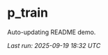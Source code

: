 # p_train

Auto-updating README demo.

<!--START_SECTION:status-->
_Last run: 2025-09-19 18:32 UTC_
<!--END_SECTION:status-->












































































































































































































































































































































































































































































































































































































































